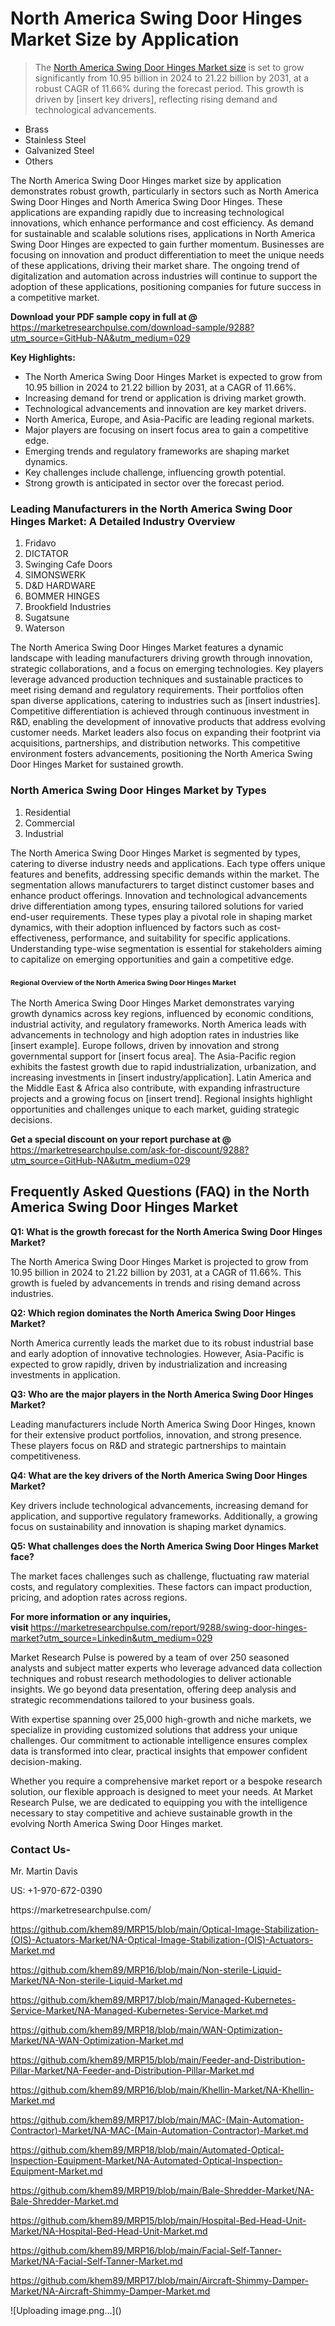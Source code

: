<h1>North America Swing Door Hinges Market&nbsp;Size by Application</h1><blockquote><p>The <a href="https://marketresearchpulse.com/download-sample/9288?utm_source=GitHub-NA&amp;utm_medium=029">North America Swing Door Hinges Market size</a> is set to grow significantly from 10.95 billion in 2024 to 21.22 billion by 2031, at a robust CAGR of 11.66% during the forecast period. This growth is driven by [insert key drivers], reflecting rising demand and technological advancements.</p></blockquote><ul><li>Brass<li> Stainless Steel<li> Galvanized Steel<li> Others</li></ul><p>The North America Swing Door Hinges market size by application demonstrates robust growth, particularly in sectors such as North America Swing Door Hinges and North America Swing Door Hinges. These applications are expanding rapidly due to increasing technological innovations, which enhance performance and cost efficiency. As demand for sustainable and scalable solutions rises, applications in North America Swing Door Hinges are expected to gain further momentum. Businesses are focusing on innovation and product differentiation to meet the unique needs of these applications, driving their market share. The ongoing trend of digitalization and automation across industries will continue to support the adoption of these applications, positioning companies for future success in a competitive market.</p><p><strong>Download your PDF sample copy in full at @ </strong><a href="https://marketresearchpulse.com/download-sample/9288?utm_source=GitHub-NA&amp;utm_medium=029">https://marketresearchpulse.com/download-sample/9288?utm_source=GitHub-NA&amp;utm_medium=029</a></p><p><strong>Key Highlights: </strong></p><ul><li>The North America Swing Door Hinges Market is expected to grow from 10.95 billion in 2024 to 21.22 billion by 2031, at a CAGR of 11.66%.</li><li>Increasing demand for trend or application is driving market growth.</li><li>Technological advancements and innovation are key market drivers.</li><li>North America, Europe, and Asia-Pacific are leading regional markets.</li><li>Major players are focusing on insert focus area to gain a competitive edge.</li><li>Emerging trends and regulatory frameworks are shaping market dynamics.</li><li>Key challenges include challenge, influencing growth potential.</li><li>Strong growth is anticipated in sector over the forecast period.</li></ul><h3>Leading Manufacturers in the North America Swing Door Hinges Market: A Detailed Industry Overview</h3><ol><li>Fridavo</li><li>DICTATOR</li><li>Swinging Cafe Doors</li><li>SIMONSWERK</li><li>D&D HARDWARE</li><li>BOMMER HINGES</li><li>Brookfield Industries</li><li>Sugatsune</li><li>Waterson</li></ol><div class="flex max-w-full flex-col flex-grow"><div class="min-h-8 text-message flex w-full flex-col items-end gap-2 whitespace-normal break-words [.text-message+&amp;]:mt-5" dir="auto" data-message-author-role="assistant" data-message-id="fd8432e4-4910-450d-b182-61b7bfb0a01f" data-message-model-slug="gpt-4o"><div class="flex w-full flex-col gap-1 empty:hidden first:pt-[3px]"><div class="markdown prose w-full break-words dark:prose-invert light"><p>The North America Swing Door Hinges Market features a dynamic landscape with leading manufacturers driving growth through innovation, strategic collaborations, and a focus on emerging technologies. Key players leverage advanced production techniques and sustainable practices to meet rising demand and regulatory requirements. Their portfolios often span diverse applications, catering to industries such as [insert industries]. Competitive differentiation is achieved through continuous investment in R&amp;D, enabling the development of innovative products that address evolving customer needs. Market leaders also focus on expanding their footprint via acquisitions, partnerships, and distribution networks. This competitive environment fosters advancements, positioning the North America Swing Door Hinges Market for sustained growth.</p></div></div></div></div><h3>North America Swing Door Hinges Market by Types</h3><ol><li>Residential<li> Commercial<li> Industrial</li></ol><div class="flex max-w-full flex-col flex-grow"><div class="min-h-8 text-message flex w-full flex-col items-end gap-2 whitespace-normal break-words [.text-message+&amp;]:mt-5" dir="auto" data-message-author-role="assistant" data-message-id="084470be-0bb7-4664-bddf-5156b4f41249" data-message-model-slug="gpt-4o-mini"><div class="flex w-full flex-col gap-1 empty:hidden first:pt-[3px]"><div class="markdown prose w-full break-words dark:prose-invert light"><p>The North America Swing Door Hinges Market is segmented by types, catering to diverse industry needs and applications. Each type offers unique features and benefits, addressing specific demands within the market. The segmentation allows manufacturers to target distinct customer bases and enhance product offerings. Innovation and technological advancements drive differentiation among types, ensuring tailored solutions for varied end-user requirements. These types play a pivotal role in shaping market dynamics, with their adoption influenced by factors such as cost-effectiveness, performance, and suitability for specific applications. Understanding type-wise segmentation is essential for stakeholders aiming to capitalize on emerging opportunities and gain a competitive edge.</p></div></div></div></div><h3><span style="font-size: 11px;">Regional Overview of the North America Swing Door Hinges Market</span></h3><div class="flex max-w-full flex-col flex-grow"><div class="min-h-8 text-message flex w-full flex-col items-end gap-2 whitespace-normal break-words [.text-message+&amp;]:mt-5" dir="auto" data-message-author-role="assistant" data-message-id="e9038762-ce64-4e30-91c9-9bd413514231" data-message-model-slug="gpt-4o-mini"><div class="flex w-full flex-col gap-1 empty:hidden first:pt-[3px]"><div class="markdown prose w-full break-words dark:prose-invert light"><p>The North America Swing Door Hinges Market demonstrates varying growth dynamics across key regions, influenced by economic conditions, industrial activity, and regulatory frameworks. North America leads with advancements in technology and high adoption rates in industries like [insert example]. Europe follows, driven by innovation and strong governmental support for [insert focus area]. The Asia-Pacific region exhibits the fastest growth due to rapid industrialization, urbanization, and increasing investments in [insert industry/application]. Latin America and the Middle East &amp; Africa also contribute, with expanding infrastructure projects and a growing focus on [insert trend]. Regional insights highlight opportunities and challenges unique to each market, guiding strategic decisions.</p></div></div></div></div><p><strong>Get a special discount on your report purchase at @ </strong><a href="https://marketresearchpulse.com/ask-for-discount/9288?utm_source=GitHub-NA&amp;utm_medium=029">https://marketresearchpulse.com/ask-for-discount/9288?utm_source=GitHub-NA&amp;utm_medium=029</a></p><h2>Frequently Asked Questions (FAQ) in the North America Swing Door Hinges Market</h2><p><strong>Q1: What is the growth forecast for the North America Swing Door Hinges Market?</strong></p><p>The North America Swing Door Hinges Market is projected to grow from 10.95 billion in 2024 to 21.22 billion by 2031, at a CAGR of 11.66%. This growth is fueled by advancements in trends and rising demand across industries.</p><p><strong>Q2: Which region dominates the North America Swing Door Hinges Market?</strong></p><p>North America currently leads the market due to its robust industrial base and early adoption of innovative technologies. However, Asia-Pacific is expected to grow rapidly, driven by industrialization and increasing investments in application.</p><p><strong>Q3: Who are the major players in the North America Swing Door Hinges Market?</strong></p><p>Leading manufacturers include North America Swing Door Hinges, known for their extensive product portfolios, innovation, and strong presence. These players focus on R&amp;D and strategic partnerships to maintain competitiveness.</p><p><strong>Q4: What are the key drivers of the North America Swing Door Hinges Market?</strong></p><p>Key drivers include technological advancements, increasing demand for application, and supportive regulatory frameworks. Additionally, a growing focus on sustainability and innovation is shaping market dynamics.</p><p><strong>Q5: What challenges does the North America Swing Door Hinges Market face?</strong></p><p>The market faces challenges such as challenge, fluctuating raw material costs, and regulatory complexities. These factors can impact production, pricing, and adoption rates across regions.</p><p><strong>For more information or any inquiries, visit&nbsp;</strong><a href="https://marketresearchpulse.com/report/9288/swing-door-hinges-market?utm_source=Linkedin&utm_medium=029">https://marketresearchpulse.com/report/9288/swing-door-hinges-market?utm_source=Linkedin&utm_medium=029</a></p><p>Market Research Pulse is powered by a team of over 250 seasoned analysts and subject matter experts who leverage advanced data collection techniques and robust research methodologies to deliver actionable insights. We go beyond data presentation, offering deep analysis and strategic recommendations tailored to your business goals.</p><p>With expertise spanning over 25,000 high-growth and niche markets, we specialize in providing customized solutions that address your unique challenges. Our commitment to actionable intelligence ensures complex data is transformed into clear, practical insights that empower confident decision-making.</p><p>Whether you require a comprehensive market report or a bespoke research solution, our flexible approach is designed to meet your needs. At Market Research Pulse, we are dedicated to equipping you with the intelligence necessary to stay competitive and achieve sustainable growth in the evolving North America Swing Door Hinges market.</p><h3><strong>Contact Us-</strong></h3><p>Mr. Martin Davis</p><p>US: +1-970-672-0390</p><p>https://marketresearchpulse.com/</p><p><a href="https://github.com/khem89/MRP15/blob/main/Optical-Image-Stabilization-(OIS)-Actuators-Market/NA-Optical-Image-Stabilization-(OIS)-Actuators-Market.md">https://github.com/khem89/MRP15/blob/main/Optical-Image-Stabilization-(OIS)-Actuators-Market/NA-Optical-Image-Stabilization-(OIS)-Actuators-Market.md</a></p><p><a href="https://github.com/khem89/MRP16/blob/main/Non-sterile-Liquid-Market/NA-Non-sterile-Liquid-Market.md">https://github.com/khem89/MRP16/blob/main/Non-sterile-Liquid-Market/NA-Non-sterile-Liquid-Market.md</a></p><p><a href="https://github.com/khem89/MRP17/blob/main/Managed-Kubernetes-Service-Market/NA-Managed-Kubernetes-Service-Market.md">https://github.com/khem89/MRP17/blob/main/Managed-Kubernetes-Service-Market/NA-Managed-Kubernetes-Service-Market.md</a></p><p><a href="https://github.com/khem89/MRP18/blob/main/WAN-Optimization-Market/NA-WAN-Optimization-Market.md">https://github.com/khem89/MRP18/blob/main/WAN-Optimization-Market/NA-WAN-Optimization-Market.md</a></p><p><a href="https://github.com/khem89/MRP15/blob/main/Feeder-and-Distribution-Pillar-Market/NA-Feeder-and-Distribution-Pillar-Market.md">https://github.com/khem89/MRP15/blob/main/Feeder-and-Distribution-Pillar-Market/NA-Feeder-and-Distribution-Pillar-Market.md</a></p><p><a href="https://github.com/khem89/MRP16/blob/main/Khellin-Market/NA-Khellin-Market.md">https://github.com/khem89/MRP16/blob/main/Khellin-Market/NA-Khellin-Market.md</a></p><p><a href="https://github.com/khem89/MRP17/blob/main/MAC-(Main-Automation-Contractor)-Market/NA-MAC-(Main-Automation-Contractor)-Market.md">https://github.com/khem89/MRP17/blob/main/MAC-(Main-Automation-Contractor)-Market/NA-MAC-(Main-Automation-Contractor)-Market.md</a></p><p><a href="https://github.com/khem89/MRP18/blob/main/Automated-Optical-Inspection-Equipment-Market/NA-Automated-Optical-Inspection-Equipment-Market.md">https://github.com/khem89/MRP18/blob/main/Automated-Optical-Inspection-Equipment-Market/NA-Automated-Optical-Inspection-Equipment-Market.md</a></p><p><a href="https://github.com/khem89/MRP19/blob/main/Bale-Shredder-Market/NA-Bale-Shredder-Market.md">https://github.com/khem89/MRP19/blob/main/Bale-Shredder-Market/NA-Bale-Shredder-Market.md</a></p><p><a href="https://github.com/khem89/MRP15/blob/main/Hospital-Bed-Head-Unit-Market/NA-Hospital-Bed-Head-Unit-Market.md">https://github.com/khem89/MRP15/blob/main/Hospital-Bed-Head-Unit-Market/NA-Hospital-Bed-Head-Unit-Market.md</a></p><p><a href="https://github.com/khem89/MRP16/blob/main/Facial-Self-Tanner-Market/NA-Facial-Self-Tanner-Market.md">https://github.com/khem89/MRP16/blob/main/Facial-Self-Tanner-Market/NA-Facial-Self-Tanner-Market.md</a></p><p><a href="https://github.com/khem89/MRP17/blob/main/Aircraft-Shimmy-Damper-Market/NA-Aircraft-Shimmy-Damper-Market.md">https://github.com/khem89/MRP17/blob/main/Aircraft-Shimmy-Damper-Market/NA-Aircraft-Shimmy-Damper-Market.md</a></p>
![Uploading image.png…]()
